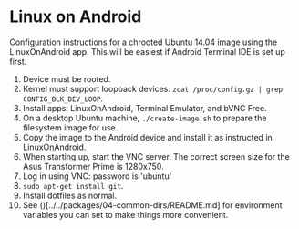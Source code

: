 Linux on Android
================

Configuration instructions for a chrooted Ubuntu 14.04 image using the
LinuxOnAndroid app. This will be easiest if Android Terminal IDE is
set up first.

1. Device must be rooted.
2. Kernel must support loopback devices: `zcat /proc/config.gz | grep
   CONFIG_BLK_DEV_LOOP`.
3. Install apps: LinuxOnAndroid, Terminal Emulator, and bVNC Free.
4. On a desktop Ubuntu machine, `./create-image.sh` to prepare the
   filesystem image for use.
5. Copy the image to the Android device and install it as instructed
   in LinuxOnAndroid.
6. When starting up, start the VNC server. The correct screen size for
   the Asus Transformer Prime is 1280x750.
7. Log in using VNC: password is 'ubuntu'
8. `sudo apt-get install git`.
9. Install dotfiles as normal.
10. See ()[../../packages/04-common-dirs/README.md] for environment
    variables you can set to make things more convenient.
